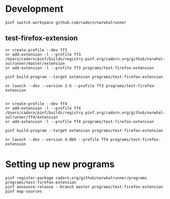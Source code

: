 

Development
===========

    pinf switch-workspace github.com/cadorn/narwhalrunner


test-firefox-extension
----------------------

    nr create-profile --dev ff3
    nr add-extension -l --profile ff3 /Users/cadorn/pinf/builds/registry.pinf.org/cadorn.org/github/narwhal-xulrunner/master/extension
    nr add-extension -l --profile ff3 programs/test-firefox-extension

    pinf build-program --target extension programs/test-firefox-extension

    nr launch --dev --version 3.6 --profile ff3 programs/test-firefox-extension


    nr create-profile --dev ff4
    nr add-extension -l --profile ff4 /Users/cadorn/pinf/builds/registry.pinf.org/cadorn.org/github/narwhal-xulrunner/ff4/extension
    nr add-extension -l --profile ff4 programs/test-firefox-extension

    pinf build-program --target extension programs/test-firefox-extension

    nr launch --dev --version 4.0b6 --profile ff4 programs/test-firefox-extension
  

Setting up new programs
=======================

    pinf register-package cadorn.org/github/narwhalrunner/programs programs/test-firefox-extension
    pinf announce-release --branch master programs/test-firefox-extension
    pinf map-sources
